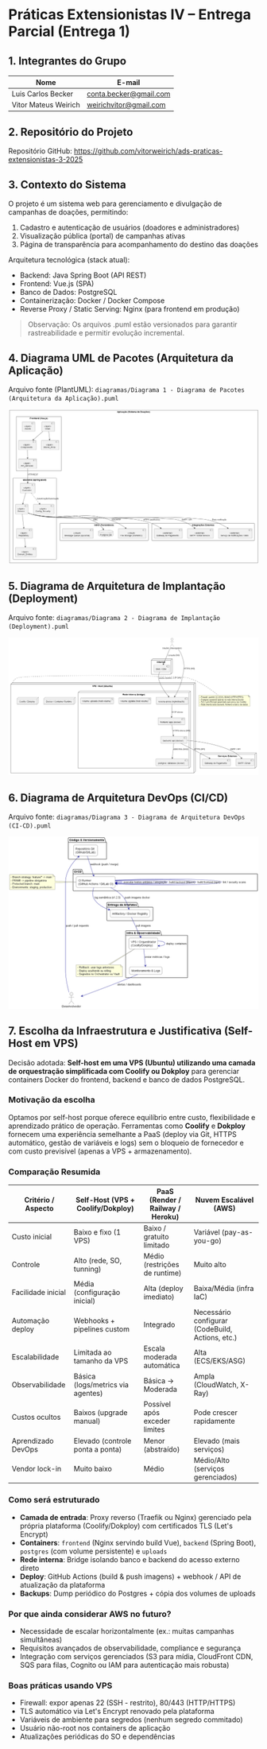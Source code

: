 # Práticas Extensionistas IV – Entrega Parcial (Entrega 1)

## 1. Integrantes do Grupo

| Nome                 | E-mail                 |
| -------------------- | ---------------------- |
| Luis Carlos Becker   | conta.becker@gmail.com |
| Vitor Mateus Weirich | weirichvitor@gmail.com |

## 2. Repositório do Projeto

Repositório GitHub: https://github.com/vitorweirich/ads-praticas-extensionistas-3-2025

## 3. Contexto do Sistema

O projeto é um sistema web para gerenciamento e divulgação de campanhas de doações, permitindo:

1. Cadastro e autenticação de usuários (doadores e administradores)
2. Visualização pública (portal) de campanhas ativas
3. Página de transparência para acompanhamento do destino das doações

Arquitetura tecnológica (stack atual):

- Backend: Java Spring Boot (API REST)
- Frontend: Vue.js (SPA)
- Banco de Dados: PostgreSQL
- Containerização: Docker / Docker Compose
- Reverse Proxy / Static Serving: Nginx (para frontend em produção)

> Observação: Os arquivos .puml estão versionados para garantir rastreabilidade e permitir evolução incremental.

## 4. Diagrama UML de Pacotes (Arquitetura da Aplicação)

Arquivo fonte (PlantUML): `diagramas/Diagrama 1 - Diagrama de Pacotes (Arquitetura da Aplicação).puml`

![Diagrama de Pacotes](diagramas/pacote_arquitetura.png)

## 5. Diagrama de Arquitetura de Implantação (Deployment)

Arquivo fonte: `diagramas/Diagrama 2 - Diagrama de Implantação (Deployment).puml`

![Diagrama de Implantação](diagramas/deploy_arquitetura.png)

## 6. Diagrama de Arquitetura DevOps (CI/CD)

Arquivo fonte: `diagramas/Diagrama 3 - Diagrama de Arquitetura DevOps (CI-CD).puml`

![Diagrama DevOps / CI-CD](diagramas/devops_pipeline.png)

## 7. Escolha da Infraestrutura e Justificativa (Self-Host em VPS)

Decisão adotada: **Self-host em uma VPS (Ubuntu) utilizando uma camada de orquestração simplificada com Coolify ou Dokploy** para gerenciar containers Docker do frontend, backend e banco de dados PostgreSQL.

### Motivação da escolha

Optamos por self-host porque oferece equilíbrio entre custo, flexibilidade e aprendizado prático de operação. Ferramentas como **Coolify** e **Dokploy** fornecem uma experiência semelhante a PaaS (deploy via Git, HTTPS automático, gestão de variáveis e logs) sem o bloqueio de fornecedor e com custo previsível (apenas a VPS + armazenamento).

### Comparação Resumida

| Critério / Aspecto | Self-Host (VPS + Coolify/Dokploy) | PaaS (Render / Railway / Heroku) | Nuvem Escalável (AWS)                            |
| ------------------ | --------------------------------- | -------------------------------- | ------------------------------------------------ |
| Custo inicial      | Baixo e fixo (1 VPS)              | Baixo / gratuito limitado        | Variável (pay-as-you-go)                         |
| Controle           | Alto (rede, SO, tunning)          | Médio (restrições de runtime)    | Muito alto                                       |
| Facilidade inicial | Média (configuração inicial)      | Alta (deploy imediato)           | Baixa/Média (infra IaC)                          |
| Automação deploy   | Webhooks + pipelines custom       | Integrado                        | Necessário configurar (CodeBuild, Actions, etc.) |
| Escalabilidade     | Limitada ao tamanho da VPS        | Escala moderada automática       | Alta (ECS/EKS/ASG)                               |
| Observabilidade    | Básica (logs/metrics via agentes) | Básica → Moderada                | Ampla (CloudWatch, X-Ray)                        |
| Custos ocultos     | Baixos (upgrade manual)           | Possível após exceder limites    | Pode crescer rapidamente                         |
| Aprendizado DevOps | Elevado (controle ponta a ponta)  | Menor (abstraído)                | Elevado (mais serviços)                          |
| Vendor lock-in     | Muito baixo                       | Médio                            | Médio/Alto (serviços gerenciados)                |

### Como será estruturado

- **Camada de entrada**: Proxy reverso (Traefik ou Nginx) gerenciado pela própria plataforma (Coolify/Dokploy) com certificados TLS (Let's Encrypt)
- **Containers**: `frontend` (Nginx servindo build Vue), `backend` (Spring Boot), `postgres` (com volume persistente) e `uploads`
- **Rede interna**: Bridge isolando banco e backend do acesso externo direto
- **Deploy**: GitHub Actions (build & push imagens) + webhook / API de atualização da plataforma
- **Backups**: Dump periódico do Postgres + cópia dos volumes de uploads

### Por que ainda considerar AWS no futuro?

- Necessidade de escalar horizontalmente (ex.: muitas campanhas simultâneas)
- Requisitos avançados de observabilidade, compliance e segurança
- Integração com serviços gerenciados (S3 para mídia, CloudFront CDN, SQS para filas, Cognito ou IAM para autenticação mais robusta)

### Boas práticas usando VPS

- Firewall: expor apenas 22 (SSH - restrito), 80/443 (HTTP/HTTPS)
- TLS automático via Let's Encrypt renovado pela plataforma
- Variáveis de ambiente para segredos (nenhum segredo commitado)
- Usuário não-root nos containers de aplicação
- Atualizações periódicas do SO e dependências
